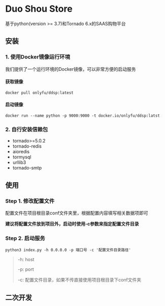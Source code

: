 # Duo Shou Store

基于python(version >= 3.7)和Tornado 6.x的SAAS购物平台

## 安装

### 1. 使用Docker镜像运行环境
我们提供了一个运行环境的Docker镜像，可以非常方便的启动服务
#### 获取镜像
```shell script
docker pull onlyfu/ddsp:latest
```
#### 启动镜像
```shell script
docker run --name python -p 9000:9000 -t docker.io/onlyfu/ddsp:latst
```

### 2. 自行安装信赖包

- tornado>=5.0.2
- tornado-redis
- aioredis
- tormysql
- urllib3
- tornado-smtp

## 使用
### Step 1. 修改配置文件
配置文件在项目根目录conf文件夹里，根据配置内容填写相关数据项即可

**建议将配置文件放到项目外，启动时使用-c参数来指定配置文件目录**

### Step 2. 启动服务
```shell script
python3 index.py -h 0.0.0.0 -p 端口号 -c '配置文件目录路径'
```
> -h: host
>
> -p: port
>
>-c: 配置文件目录，如果不传直接使用项目根目录下conf文件夹

## 二次开发